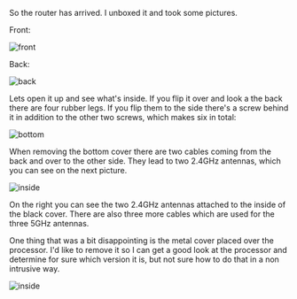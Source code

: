 So the router has arrived. I unboxed it and took some pictures.

Front:

![front](/images/front.jpg)

Back:

![back](/images/back.jpg)

Lets open it up and see what's inside. If you flip it over and look a the back there are four rubber legs. If you flip them to the side there's a screw behind it in addition to the other two screws, which makes six in total:

![bottom](/images/bottom.jpg)

When removing the bottom cover there are two cables coming from the back and over to the other side. They lead to two 2.4GHz antennas, which you can see on the next picture.

![inside](/images/inside1.jpg)

On the right you can see the two 2.4GHz antennas attached to the inside of the black cover. There are also three more cables which are used for the three 5GHz antennas.

One thing that was a bit disappointing is the metal cover placed over the processor. I'd like to remove it so I can get a good look at the processor and determine for sure which version it is, but not sure how to do that in a non intrusive way.

![inside](/images/inside2.jpg)


